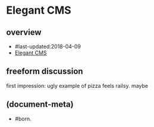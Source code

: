 # Elegant CMS

## overview

  - #last-updated:2018-04-09
  - [Elegant CMS](https://devcenter.heroku.com/articles/elegant-cms)




## freeform discussion

first impression: ugly example of pizza
feels railsy. maybe




## (document-meta)
  - #born.
